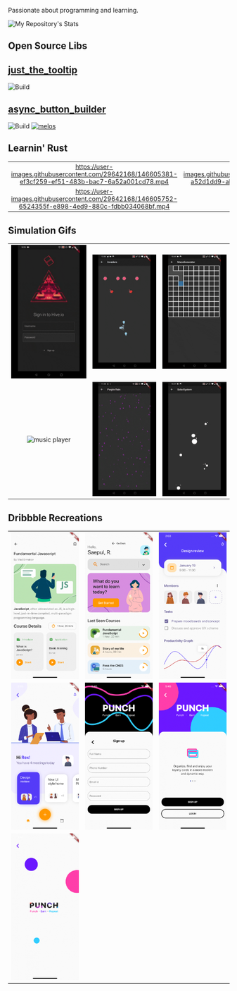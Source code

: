 Passionate about programming and learning.

![My Repository's Stats](https://github-readme-stats.vercel.app/api?username=Nolence&show_icons=true)

## Open Source Libs

## [just_the_tooltip](https://pub.dev/packages/just_the_tooltip)
![Build](https://github.com/Nolence/just_the_tooltip/workflows/Build/badge.svg)

## [async_button_builder](https://pub.dev/packages/async_button_builder)
![Build](https://github.com/Nolence/async_button_builder/workflows/Build/badge.svg) [![melos](https://img.shields.io/badge/maintained%20with-melos-f700ff.svg?style=flat-square)](https://github.com/invertase/melos)

## Learnin' Rust

| | |
:-------------------------:|:-------------------------:
https://user-images.githubusercontent.com/29642168/146605381-ef3cf259-ef51-483b-bac7-6a52a001cd78.mp4  |  https://user-images.githubusercontent.com/29642168/146605567-a52d1dd9-ab06-434f-808e-3381c3943fe6.mp4
https://user-images.githubusercontent.com/29642168/146605752-6524355f-e898-4ed9-880c-fdbb034068bf.mp4  | 


## Simulation Gifs

| | | |
:-------------------------:|:-------------------------:|:-------------------------:
![hiveio](assets/simulations/hiveio.gif)  |  ![invaders](assets/simulations/invaders.gif)  |   ![maze generator](assets/simulations/maze_generator.gif)
![music player](assets/simulations/music_player.gif)  |  ![purple rain](assets/simulations/purple_rain.gif)  |   ![solar system](assets/simulations/solar_system.gif)


## Dribbble Recreations

| | | |
:-------------------------:|:-------------------------:|:-------------------------:
![javascript course](assets/recreations/javascript_course.png)  |  ![learn home](assets/recreations/learn_home.png)  |   ![meetings details](assets/recreations/meetings_details.png)
![meetings home](assets/recreations/meetings_home.png)  |  ![punch auth](assets/recreations/punch_auth.png)  |   ![punch home](assets/recreations/punch_home.png)
![punch splash](assets/recreations/punch_splash.png)  |   |  


